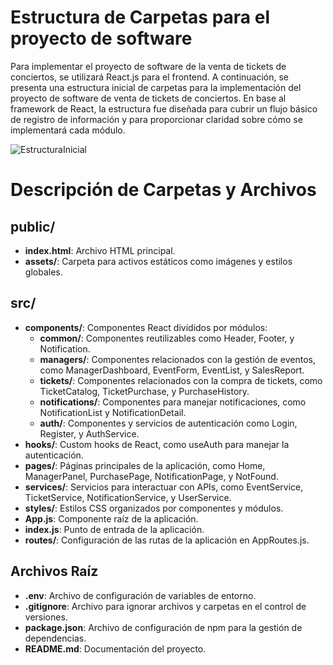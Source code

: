 # Estructura de Carpetas para el proyecto de software

Para implementar el proyecto de software de la venta de tickets de conciertos, se utilizará React.js para el frontend. A continuación, se presenta una estructura inicial de carpetas para la implementación del proyecto de software de venta de tickets de conciertos. En base al framework de React, la estructura fue diseñada para cubrir un flujo básico de registro de información y para proporcionar claridad sobre cómo se implementará cada módulo.

![EstructuraInicial](Imagenes/EstructuraInicial.jpg)

# Descripción de Carpetas y Archivos

## public/

- **index.html**: Archivo HTML principal.
- **assets/**: Carpeta para activos estáticos como imágenes y estilos globales.

## src/

- **components/**: Componentes React divididos por módulos:
  - **common/**: Componentes reutilizables como Header, Footer, y Notification.
  - **managers/**: Componentes relacionados con la gestión de eventos, como ManagerDashboard, EventForm, EventList, y SalesReport.
  - **tickets/**: Componentes relacionados con la compra de tickets, como TicketCatalog, TicketPurchase, y PurchaseHistory.
  - **notifications/**: Componentes para manejar notificaciones, como NotificationList y NotificationDetail.
  - **auth/**: Componentes y servicios de autenticación como Login, Register, y AuthService.
- **hooks/**: Custom hooks de React, como useAuth para manejar la autenticación.
- **pages/**: Páginas principales de la aplicación, como Home, ManagerPanel, PurchasePage, NotificationPage, y NotFound.
- **services/**: Servicios para interactuar con APIs, como EventService, TicketService, NotificationService, y UserService.
- **styles/**: Estilos CSS organizados por componentes y módulos.
- **App.js**: Componente raíz de la aplicación.
- **index.js**: Punto de entrada de la aplicación.
- **routes/**: Configuración de las rutas de la aplicación en AppRoutes.js.

## Archivos Raíz

- **.env**: Archivo de configuración de variables de entorno.
- **.gitignore**: Archivo para ignorar archivos y carpetas en el control de versiones.
- **package.json**: Archivo de configuración de npm para la gestión de dependencias.
- **README.md**: Documentación del proyecto.